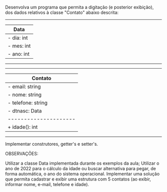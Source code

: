 Desenvolva um programa que permita a digitação (e posterior exibição), dos dados relativos à classe "Contato" abaixo descrita:

---------------------
| Data              |
|-------------------|
| - dia: int        |
| - mes: int        |
| - ano: int        |
---------------------
--------------------
| Contato             |
|---------------------|
| - email: string     |
| - nome: string      |
| - telefone: string  |
| - dtnasc: Data      |
|---------------------|
| + idade(): int      |
-----------------------
Implementar construtores, getter's e setter's.

OBSERVAÇÕES:

Utilizar a classe Data implementada durante os exemplos da aula;
Utilizar o ano de 2022 para o cálculo da idade ou buscar alternativa para pegar, de forma automática, o ano do sistema operacional.
Implementar uma solução que permita cadastrar e exibir uma estrutura com 5 contatos (ao exibir, informar nome, e-mail, telefone e idade).
